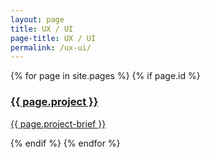 ```yaml
---
layout: page
title: UX / UI
page-title: UX / UI
permalink: /ux-ui/
---
```


<section class="content work">
	<div class="page">
		{% for page in site.pages %}
		{% if page.id %}
			<a href="{{ page.permalink }}">
				<div id="{{ page.id }}" class="portfolio-image">
					<div class="project-title">
						<h3>{{ page.project }}</h3>
						<p>{{ page.project-brief }}</p>
					</div>
				</div>
			</a>
		{% endif %}
		{% endfor %}
	</div>
</section>


